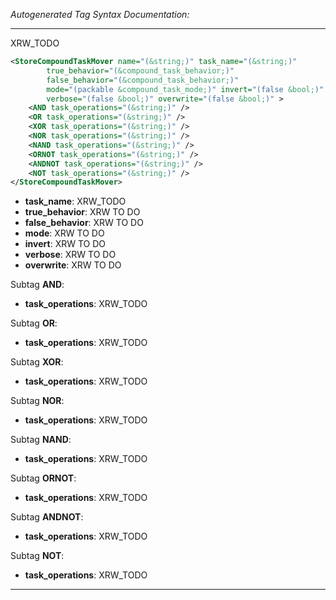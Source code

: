 _Autogenerated Tag Syntax Documentation:_

---
XRW_TODO

```xml
<StoreCompoundTaskMover name="(&string;)" task_name="(&string;)"
        true_behavior="(&compound_task_behavior;)"
        false_behavior="(&compound_task_behavior;)"
        mode="(packable &compound_task_mode;)" invert="(false &bool;)"
        verbose="(false &bool;)" overwrite="(false &bool;)" >
    <AND task_operations="(&string;)" />
    <OR task_operations="(&string;)" />
    <XOR task_operations="(&string;)" />
    <NOR task_operations="(&string;)" />
    <NAND task_operations="(&string;)" />
    <ORNOT task_operations="(&string;)" />
    <ANDNOT task_operations="(&string;)" />
    <NOT task_operations="(&string;)" />
</StoreCompoundTaskMover>
```

-   **task_name**: XRW_TODO
-   **true_behavior**: XRW TO DO
-   **false_behavior**: XRW TO DO
-   **mode**: XRW TO DO
-   **invert**: XRW TO DO
-   **verbose**: XRW TO DO
-   **overwrite**: XRW TO DO


Subtag **AND**:   

-   **task_operations**: XRW_TODO

Subtag **OR**:   

-   **task_operations**: XRW_TODO

Subtag **XOR**:   

-   **task_operations**: XRW_TODO

Subtag **NOR**:   

-   **task_operations**: XRW_TODO

Subtag **NAND**:   

-   **task_operations**: XRW_TODO

Subtag **ORNOT**:   

-   **task_operations**: XRW_TODO

Subtag **ANDNOT**:   

-   **task_operations**: XRW_TODO

Subtag **NOT**:   

-   **task_operations**: XRW_TODO

---

